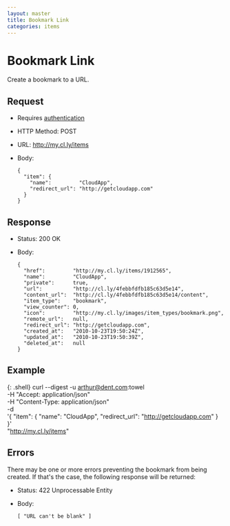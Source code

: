 ```yaml
---
layout: master
title: Bookmark Link
categories: items
---
```


# Bookmark Link

Create a bookmark to a URL.


## Request

- Requires [authentication](/usage/#authentication)
- HTTP Method: POST
- URL: http://my.cl.ly/items
- Body:

      {
        "item": {
          "name":         "CloudApp",
          "redirect_url": "http://getcloudapp.com"
        }
      }


## Response

- Status: 200 OK
- Body:

      {
        "href":         "http://my.cl.ly/items/1912565",
        "name":         "CloudApp",
        "private":      true,
        "url":          "http://cl.ly/4febbfdfb185c63d5e14",
        "content_url":  "http://cl.ly/4febbfdfb185c63d5e14/content",
        "item_type":    "bookmark",
        "view_counter": 0,
        "icon":         "http://my.cl.ly/images/item_types/bookmark.png",
        "remote_url":   null,
        "redirect_url": "http://getcloudapp.com",
        "created_at":   "2010-10-23T19:50:24Z",
        "updated_at":   "2010-10-23T19:50:39Z",
        "deleted_at":   null
      }


## Example

{: .shell}
    curl --digest -u arthur@dent.com:towel \
         -H "Accept: application/json" \
         -H "Content-Type: application/json" \
         -d \
           '{
             "item": {
                "name":         "CloudApp",
                "redirect_url": "http://getcloudapp.com"
             }
           }' \
         "http://my.cl.ly/items"


## Errors

There may be one or more errors preventing the bookmark from being created. If
that's the case, the following response will be returned:

- Status: 422 Unprocessable Entity
- Body:

      [ "URL can't be blank" ]
